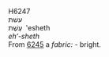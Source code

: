 <body>
  <p>H6247<br>  עשׁת  <br> עֶשֶׁת  ‎  ‛esheth  <br><i>eh‘-sheth </i><br>From <a href="h6245.htm">6245</a>  a <i>fabric: - </i>bright.<br></p>
 </body>